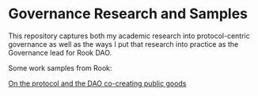 # Governance Research and Samples

This repository captures both my academic research into protocol-centric governance as well as the ways I put that research into practice as the Governance lead for Rook DAO. 


Some work samples from Rook: 

[On the protocol and the DAO co-creating public goods](https://web.archive.org/web/20221202185030/https://www.notion.so/rook-labs/Governance-19f4b270e4b44648ae0671f8a964dda6?p=74a458dcd7204bb29e105897527b24e4&pm=s)
